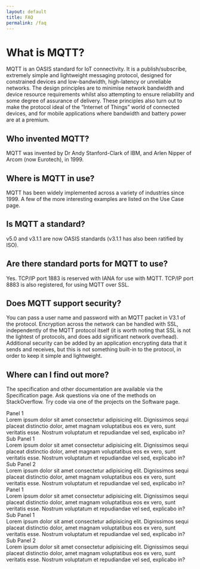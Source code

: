```yaml
---
layout: default
title: FAQ
permalink: /faq
---
```


# What is MQTT?
MQTT is an OASIS standard for IoT connectivity. 
It is a publish/subscribe, extremely simple and lightweight messaging protocol, designed for constrained devices and low-bandwidth, high-latency or unreliable networks. 
The design principles are to minimise network bandwidth and device resource requirements whilst also attempting to ensure reliability and some degree of assurance of delivery. 
These principles also turn out to make the protocol ideal of the “Internet of Things” world of connected devices, and for mobile applications where bandwidth and battery power are at a premium.

## Who invented MQTT?
MQTT was invented by Dr Andy Stanford-Clark of IBM, and Arlen Nipper of Arcom (now Eurotech), in 1999.

## Where is MQTT in use?
MQTT has been widely implemented across a variety of industries since 1999. A few of the more interesting examples are listed on the Use Case page.

## Is MQTT a standard?
v5.0 and v3.1.1 are now OASIS standards (v3.1.1 has also been ratified by ISO).

## Are there standard ports for MQTT to use?
Yes. TCP/IP port 1883 is reserved with IANA for use with MQTT. TCP/IP port 8883 is also registered, for using MQTT over SSL.

## Does MQTT support security?
You can pass a user name and password with an MQTT packet in V3.1 of the protocol. Encryption across the network can be handled with SSL, independently of the MQTT protocol itself (it is worth noting that SSL is not the lightest of protocols, and does add significant network overhead). 
Additional security can be added by an application encrypting data that it sends and receives, but this is not something built-in to the protocol, in order to keep it simple and lightweight.

## Where can I find out more?
The specification and other documentation are available via the Specification page. 
Ask questions via one of the methods on StackOverflow. 
Try code via one of the projects on the Software page.

<div class="accordion js-accordion">
    <!-- Start of accordion -->
  <div class="accordion__item js-accordion-item">
    <div class="accordion-header js-accordion-header">Panel 1</div> 
  <div class="accordion-body js-accordion-body">
    <div class="accordion-body__contents">
      Lorem ipsum dolor sit amet consectetur adipisicing elit. Dignissimos sequi placeat distinctio dolor, amet magnam voluptatibus eos ex vero, sunt veritatis esse. Nostrum voluptatum et repudiandae vel sed, explicabo in?
    </div>
      <div class="accordion js-accordion">
        <div class="accordion__item js-accordion-item">
           <div class="accordion-header js-accordion-header">Sub Panel 1</div> 
           <div class="accordion-body js-accordion-body">
             <div class="accordion-body__contents">
              Lorem ipsum dolor sit amet consectetur adipisicing elit. Dignissimos sequi placeat distinctio dolor, amet magnam voluptatibus eos ex vero, sunt veritatis esse. Nostrum voluptatum et repudiandae vel sed, explicabo in?
             </div><!-- end of sub accordion item body contents -->
           </div><!-- end of sub accordion item body -->
        </div><!-- end of sub accordion item -->
        <div class="accordion__item js-accordion-item">
           <div class="accordion-header js-accordion-header">Sub Panel 2</div> 
           <div class="accordion-body js-accordion-body">
             <div class="accordion-body__contents">
              Lorem ipsum dolor sit amet consectetur adipisicing elit. Dignissimos sequi placeat distinctio dolor, amet magnam voluptatibus eos ex vero, sunt veritatis esse. Nostrum voluptatum et repudiandae vel sed, explicabo in?
             </div><!-- end of sub accordion item body contents -->
           </div><!-- end of sub accordion item body -->
        </div><!-- end of sub accordion item -->
      </div><!-- end of sub accordion -->
    </div><!-- end of accordion body -->
  </div><!-- end of accordion item -->
      <!-- Start of accordion -->
  <div class="accordion__item js-accordion-item">
    <div class="accordion-header js-accordion-header">Panel 1</div> 
  <div class="accordion-body js-accordion-body">
    <div class="accordion-body__contents">
      Lorem ipsum dolor sit amet consectetur adipisicing elit. Dignissimos sequi placeat distinctio dolor, amet magnam voluptatibus eos ex vero, sunt veritatis esse. Nostrum voluptatum et repudiandae vel sed, explicabo in?
    </div>
      <div class="accordion js-accordion">
        <div class="accordion__item js-accordion-item">
           <div class="accordion-header js-accordion-header">Sub Panel 1</div> 
           <div class="accordion-body js-accordion-body">
             <div class="accordion-body__contents">
              Lorem ipsum dolor sit amet consectetur adipisicing elit. Dignissimos sequi placeat distinctio dolor, amet magnam voluptatibus eos ex vero, sunt veritatis esse. Nostrum voluptatum et repudiandae vel sed, explicabo in?
             </div><!-- end of sub accordion item body contents -->
           </div><!-- end of sub accordion item body -->
        </div><!-- end of sub accordion item -->
        <div class="accordion__item js-accordion-item">
           <div class="accordion-header js-accordion-header">Sub Panel 2</div> 
           <div class="accordion-body js-accordion-body">
             <div class="accordion-body__contents">
              Lorem ipsum dolor sit amet consectetur adipisicing elit. Dignissimos sequi placeat distinctio dolor, amet magnam voluptatibus eos ex vero, sunt veritatis esse. Nostrum voluptatum et repudiandae vel sed, explicabo in?
             </div><!-- end of sub accordion item body contents -->
           </div><!-- end of sub accordion item body -->
        </div><!-- end of sub accordion item -->
      </div><!-- end of sub accordion -->
    </div><!-- end of accordion body -->
  </div><!-- end of accordion item -->
</div><!-- end of accordion -->

   
<script>
var accordion = (function(){
  
  var $accordion = $('.js-accordion');
  var $accordion_header = $accordion.find('.js-accordion-header');
  var $accordion_item = $('.js-accordion-item');
 
  // default settings 
  var settings = {
    // animation speed
    speed: 400,
    
    // close all other accordion items if true
    oneOpen: false
  };
    
  return {
    // pass configurable object literal
    init: function($settings) {
      $accordion_header.on('click', function() {
        accordion.toggle($(this));
      });
      
      $.extend(settings, $settings); 
      
      // ensure only one accordion is active if oneOpen is true
      if(settings.oneOpen && $('.js-accordion-item.active').length > 1) {
        $('.js-accordion-item.active:not(:first)').removeClass('active');
      }
      
      // reveal the active accordion bodies
      $('.js-accordion-item.active').find('> .js-accordion-body').show();
    },
    toggle: function($this) {
            
      if(settings.oneOpen && $this[0] != $this.closest('.js-accordion').find('> .js-accordion-item.active > .js-accordion-header')[0]) {
        $this.closest('.js-accordion')
               .find('> .js-accordion-item') 
               .removeClass('active')
               .find('.js-accordion-body')
               .slideUp()
      }
      
      // show/hide the clicked accordion item
      $this.closest('.js-accordion-item').toggleClass('active');
      $this.next().stop().slideToggle(settings.speed);
    }
  }
})();

$(document).ready(function(){
  accordion.init({ speed: 300, oneOpen: true });
});
</script>